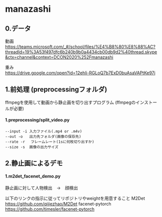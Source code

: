 # manazashi

## 0.データ
動画  
https://teams.microsoft.com/_#/school/files/%E4%B8%80%E8%88%AC?threadId=19%3A53f497dfc6b240b9b0a4434cb00db9d2%40thread.skype&ctx=channel&context=DCON2020%252Fmanazashi

重み  
https://drive.google.com/open?id=12ehli-RGLoQ7b7ExD0buAsaVAPtKe97i


## 1.前処理 (preprocessingフォルダ)
ffmpegを使用して動画から静止画を切り出すプログラム (ffmpegのインストールが必要)
#### 1.preprocessing/split_video.py
```
--input -i 入力ファイル(.mp4 or .m4v)
--out -o   出力先フォルダ(画像の保存先)
--rate -r　 フレームレート(1sに何枚切り出すか)    
--size -s  画像の出力サイズ
```

## 2.静止画によるデモ
#### 1.m2det_facenet_demo.py
静止画に対して人物検出　→　顔検出

以下のリンクの指示に従ってリポジトリやweightを用意すること
M2Det
https://github.com/qijiezhao/M2Det
facenet-pytorch
https://github.com/timesler/facenet-pytorch
